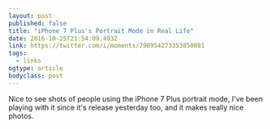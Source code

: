 ```yaml
---
layout: post 
published: false 
title: "iPhone 7 Plus's Portrait Mode in Real Life" 
date: 2016-10-25T21:54:09.493Z 
link: https://twitter.com/i/moments/790954273353850881 
tags:
  - links
ogtype: article 
bodyclass: post 
---
```


Nice to see shots of people using the iPhone 7 Plus portrait mode, I've been playing with it since it's release yesterday too, and it makes really nice photos.